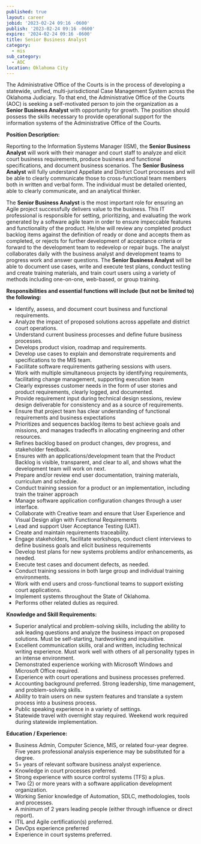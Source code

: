 ```yaml
---
published: true
layout: career
jobid: '2023-02-24 09:16 -0600'
publish: '2023-02-24 09:16 -0600'
expire: '2024-02-24 09:16 -0600'
title: Senior Business Analyst
category:
  - mis
sub_category:
  - AOC
location: Oklahoma City
---
```

The Administrative Office of the Courts is in the process of developing a statewide, unified, multi-jurisdictional Case Management System across the Oklahoma Judiciary. To that end, the Administrative Office of the Courts (AOC) is seeking a self-motivated person to join the organization as a **Senior Business Analyst** with opportunity for growth. The position should possess the skills necessary to provide operational support for the information systems of the Administrative Office of the Courts.

**Position Description:**

Reporting to the Information Systems Manager (ISM), the **Senior Business Analyst** will work with their manager and court staff to analyze and elicit court business requirements, produce business and functional specifications, and document business scenarios. The **Senior Business Analyst** will fully understand Appellate and District Court processes and will be able to clearly communicate those to cross-functional team members both in written and verbal form. The individual must be detailed oriented, able to clearly communicate, and an analytical thinker.

The **Senior Business Analyst** is the most important role for ensuring an Agile project successfully delivers value to the business. This IT professional is responsible for setting, prioritizing, and evaluating the work generated by a software agile team in order to ensure impeccable features and functionality of the product. He/she will review any completed product backlog items against the definition of ready or done and accepts them as completed, or rejects for further development of acceptance criteria or forward to the development team to redevelop or repair bugs. The analyst collaborates daily with the business analyst and development teams to progress work and answer questions. The **Senior Business Analyst** will be able to document use cases, write and execute test plans, conduct testing and create training materials, and train court users using a variety of methods including one-on-one, web-based, or group training.

**Responsibilities and essential functions will include (but not be limited to) the following:**

- Identify, assess, and document court business and functional requirements.
- Analyze the impact of proposed solutions across appellate and district court operations.
- Understand current business processes and define future business processes.
- Develops product vision, roadmap and requirements.
- Develop use cases to explain and demonstrate requirements and specifications to the MIS team.
- Facilitate software requirements gathering sessions with users.
- Work with multiple simultaneous projects by identifying requirements, facilitating change management, supporting execution team
- Clearly expresses customer needs in the form of user stories and product requirements, clearly logged, and documented.
- Provide requirement input during technical design sessions, review design deliverable for consistency and as a source of requirements.
- Ensure that project team has clear understanding of functional requirements and business expectations
- Prioritizes and sequences backlog items to best achieve goals and missions, and manages tradeoffs in allocating engineering and other resources.
- Refines backlog based on product changes, dev progress, and stakeholder feedback.
- Ensures with an applications/development team that the Product Backlog is visible, transparent, and clear to all, and shows what the development team will work on next.
- Prepare and/or review end user documentation, training materials, curriculum and schedule.
- Conduct training session for a product or an implementation, including train the trainer approach
- Manage software application configuration changes through a user interface.
- Collaborate with Creative team and ensure that User Experience and Visual Design align with Functional Requirements
- Lead and support User Acceptance Testing (UAT).
- Create and maintain requirements traceability.
- Engage stakeholders, facilitate workshops, conduct client interviews to define business goals and elicit business requirements
- Develop test plans for new systems problems and/or enhancements, as needed.
- Execute test cases and document defects, as needed.
- Conduct training sessions in both large group and individual training environments.
- Work with end users and cross-functional teams to support existing court applications.
- Implement systems throughout the State of Oklahoma.
- Performs other related duties as required.

**Knowledge and Skill Requirements:**

- Superior analytical and problem-solving skills, including the ability to ask leading questions and analyze the business impact on proposed solutions. Must be self-starting, hardworking and inquisitive.
- Excellent communication skills, oral and written, including technical writing experience. Must work well with others of all personality types in an intense environment.
- Demonstrated experience working with Microsoft Windows and Microsoft Office required.
- Experience with court operations and business processes preferred.
- Accounting background preferred. Strong leadership, time management, and problem-solving skills.
- Ability to train users on new system features and translate a system process into a business process.
- Public speaking experience in a variety of settings.
- Statewide travel with overnight stay required. Weekend work required during statewide implementation.

**Education / Experience:**

- Business Admin, Computer Science, MIS, or related four-year degree. Five years professional analysis experience may be substituted for a degree.
- 5+ years of relevant software business analyst experience.
- Knowledge in court processes preferred.
- Strong experience with source control systems (TFS) a plus.
- Two (2) or more years with a software application development organization.
- Working Senior knowledge of Automation, SDLC, methodologies, tools and processes.
- A minimum of 2 years leading people (either through influence or direct report).
- ITIL and Agile certification(s) preferred.
- DevOps experience preferred
- Experience in court systems preferred.

